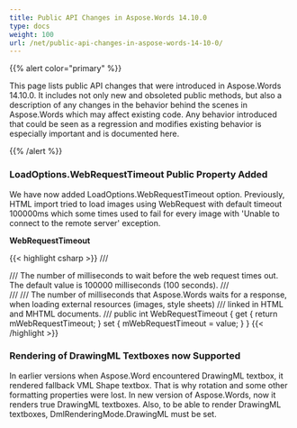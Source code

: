 ```yaml
---
title: Public API Changes in Aspose.Words 14.10.0
type: docs
weight: 100
url: /net/public-api-changes-in-aspose-words-14-10-0/
---
```


{{% alert color="primary" %}} 

This page lists public API changes that were introduced in Aspose.Words 14.10.0. It includes not only new and obsoleted public methods, but also a description of any changes in the behavior behind the scenes in Aspose.Words which may affect existing code. Any behavior introduced that could be seen as a regression and modifies existing behavior is especially important and is documented here.

{{% /alert %}} 

### **LoadOptions.WebRequestTimeout Public Property Added**

We have now added LoadOptions.WebRequestTimeout option. Previously, HTML import tried to load images using WebRequest with default timeout 100000ms which some times used to fail for every image with 'Unable to connect to the remote server' exception.

**WebRequestTimeout**

{{< highlight csharp >}}
/// <summary>
/// The number of milliseconds to wait before the web request times out. The default value is 100000 milliseconds (100 seconds).
/// </summary>
/// <remarks>
/// The number of milliseconds that Aspose.Words waits for a response, when loading external resources (images, style sheets)
/// linked in HTML and MHTML documents.
/// </remarks>
public int WebRequestTimeout
{
    get { return mWebRequestTimeout; }
    set { mWebRequestTimeout = value; }
}
{{< /highlight >}}

### **Rendering of DrawingML Textboxes now Supported**

In earlier versions when Aspose.Word encountered DrawingML textbox, it rendered fallback VML Shape textbox. That is why rotation and some other formatting properties were lost. In new version of Aspose.Words, now it renders true DrawingML textboxes. Also, to be able to render DrawingML textboxes, DmlRenderingMode.DrawingML must be set.

